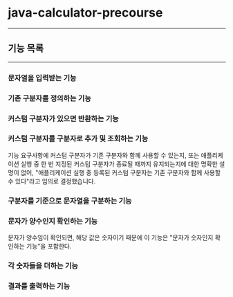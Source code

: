 # java-calculator-precourse

---

## 기능 목록

---

### 문자열을 입력받는 기능

### 기존 구분자를 정의하는 기능

### 커스텀 구분자가 있으면 반환하는 기능

### 커스텀 구분자를 구분자로 추가 및 조회하는 기능

기능 요구사항에 커스텀 구분자가 기존 구분자와 함께 사용할 수 있는지, 또는 애플리케이션 실행 중 한 번 지정된 커스텀 구분자가 종료될 때까지 유지되는지에 대한 명확한 설명이 없어, "애플리케이션 실행 중 등록된
커스텀 구분자는 기존 구분자와 함께 사용할 수 있다"라고 임의로 결정했습니다.

### 구분자를 기준으로 문자열을 구분하는 기능

### 문자가 양수인지 확인하는 기능

문자가 양수임이 확인되면, 해당 값은 숫자이기 때문에 이 기능은 "문자가 숫자인지 확인하는 기능"을 포함한다.

### 각 숫자들을 더하는 기능

### 결과를 출력하는 기능



